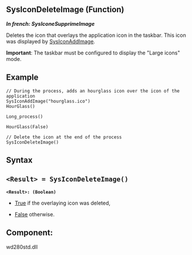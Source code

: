 
## SysIconDeleteImage (Function)

***In french: SysIconeSupprimeImage***



<a name="XUse"></a>
<a name="Use"></a>
<a name="description"></a>
Deletes the icon that overlays the application icon in the taskbar. This icon was displayed by [SysIconAddImage](../WDLang1/1000018874.md). 

**Important**: The taskbar must be configured to display the "Large icons" mode.
<a name="Example1"></a>
<a name="sample_code"></a>

## Example


```wl
// During the process, adds an hourglass icon over the icon of the application
SysIconAddImage("hourglass.ico")
HourGlass()

Long_process()

HourGlass(False)

// Delete the icon at the end of the process
SysIconDeleteImage()
```

<a name="XSYNTAX"></a>

## Syntax
<a name="SYNTAX1"></a>

`<Result> = SysIconDeleteImage()`
---

**`<Result>: (Boolean)`**



- <u><u><u><u>True</u></u></u></u> if the overlaying icon was deleted,

- <u><u><u><u>False</u></u></u></u> otherwise. 










<a name="XComponent"></a>

## Component:
wd280std.dll

